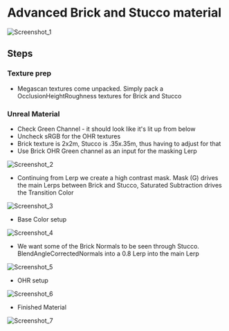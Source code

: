 # Advanced Brick and Stucco material
![Screenshot_1](https://user-images.githubusercontent.com/36862146/223380115-1b2b72d5-0286-4888-a84f-775aea2757c4.png)

## Steps
### Texture prep
- Megascan textures come unpacked. Simply pack a OcclusionHeightRoughness textures for Brick and Stucco
### Unreal Material
- Check Green Channel - it should look like it's lit up from below
- Uncheck sRGB for the OHR textures
- Brick texture is 2x2m, Stucco is .35x.35m, thus having to adjust for that
- Use Brick OHR Green channel as an input for the masking Lerp

![Screenshot_2](https://user-images.githubusercontent.com/36862146/223380451-e032b210-1daa-4513-8f66-c6c94eced32f.png)

- Continuing from Lerp we create a high contrast mask. Mask (G) drives the main Lerps between Brick and Stucco, Saturated Subtraction drives the Transition Color

![Screenshot_3](https://user-images.githubusercontent.com/36862146/223380599-a1167657-f5bd-4d3a-859e-857281aab70b.png)

- Base Color setup

![Screenshot_4](https://user-images.githubusercontent.com/36862146/223382273-3d577831-e7c0-48ae-a974-0f77748a32b0.png)

- We want some of the Brick Normals to be seen through Stucco. BlendAngleCorrectedNormals into a 0.8 Lerp into the main Lerp

![Screenshot_5](https://user-images.githubusercontent.com/36862146/223382293-e73ec8d2-a754-4fec-9e59-cfa7ec7af188.png)

- OHR setup

![Screenshot_6](https://user-images.githubusercontent.com/36862146/223382304-df256e88-7ffc-4b98-aede-6dc87c28ca90.png)

- Finished Material

![Screenshot_7](https://user-images.githubusercontent.com/36862146/223383295-dac55cce-d206-4319-adbc-c041580d4e13.png)
